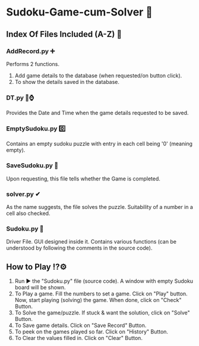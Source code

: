 # Sudoku-Game-cum-Solver 🧩
## Index Of Files Included (A-Z) 🧾
### AddRecord.py ➕
Performs 2 functions. 
1. Add game details to the database (when requested/on button click).
2. To show the details saved in the database.
### DT.py 📅⌚
Provides the Date and Time when the game details requested to be saved.
### EmptySudoku.py 0️⃣
Contains an empty sudoku puzzle with entry in each cell being '0' (meaning empty).
### SaveSudoku.py 💾
Upon requesting, this file tells whether the Game is completed. 
### solver.py ✔
As the name suggests, the file solves the puzzle. Suitability of a number in a cell also checked.
### Sudoku.py 🧩
Driver File. GUI designed inside it. Contains various functions (can be understood by following the comments in the source code).

## How to Play ⁉⚙
1. Run ▶ the "Sudoku.py" file (source code). A window with empty Sudoku board will be shown.
2. To Play a game.
Fill the numbers to set a game.
Click on "Play" button.
Now, start playing (solving) the game. When done, click on "Check" Button.
3. To Solve the game/puzzle.
If stuck & want the solution, click on "Solve" Button.
4. To Save game details.
Click on "Save Record" Button.
5. To peek on the games played so far.
Click on "History" Button.
6. To Clear the values filled in.
Click on "Clear" Button.



